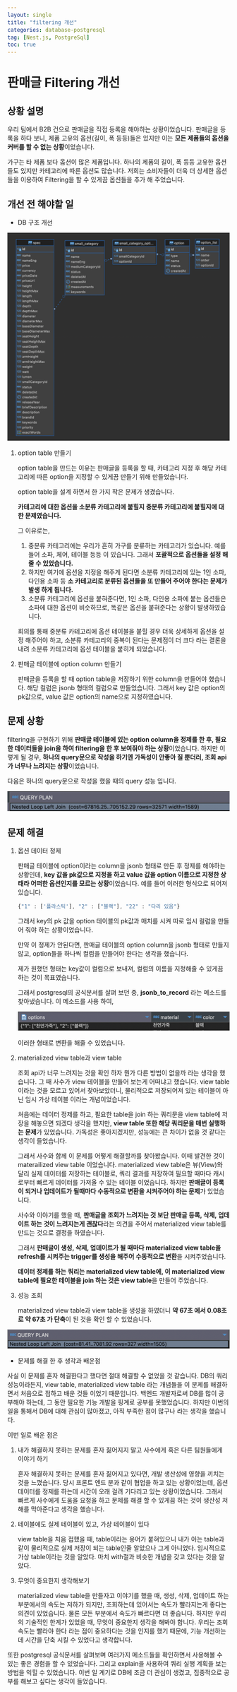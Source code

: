 ```yaml
---
layout: single
title: "filtering 개선"
categories: database-postgresql
tag: [Nest.js, PostgreSql]
toc: true
---
```


# 판매글 Filtering 개선

## 상황 설명

우리 팀에서 B2B 건으로 판매글을 직접 등록을 해야하는 상황이었습니다. 판매글을 등록을 하다 보니, 제품 고유의 옵션(길이, 폭 등등)들은 있지만 이는 **모든 제품들의 옵션을 커버를 할 수 없는 상황**이었습니다.

가구는 타 제품 보다 옵션이 많은 제품입니다. 하나의 제품의 길이, 폭 등등 고유한 옵션들도 있지만 카테고리에 따른 옵션도 많습니다. 저희는 소비자들이 더욱 더 상세한 옵션들을 이용하여 Filtering을 할 수 있게끔 옵션들을 추가 해 주었습니다.

## 개선 전 해야할 일

- DB 구조 개선

<img src="/assets/images/db1.png">

1. option table 만들기

   option table을 만드는 이유는 판매글을 등록을 할 때, 카테고리 지정 후 해당 카테고리에 따른 option을 지정할 수 있게끔 만들기 위해 만들었습니다.

   option table을 설계 하면서 한 가지 작은 문제가 생겼습니다.

   **카테고리에 대한 옵션을 소분류 카테고리에 붙힐지 중분류 카테고리에 붙힐지에 대한 문제였습니다.**

   그 이유로는,

   1. 중분류 카테고리에는 우리가 흔히 가구를 분류하는 카테고리가 있습니다. 예를 들어 소파, 체어, 테이블 등등 이 있습니다. 그래서 **포괄적으로 옵션들을 설정 해줄 수 있었습니다.**
   2. 하지만 여기에 옵션을 지정을 해주게 된다면 소분류 카테고리에 있는 1인 소파, 다인용 소파 등 **소 카테고리로 분류된 옵션들을 또 만들어 주어야 한다는 문제가 발생 하게 됩니다.**
   3. 소분류 카테고리에 옵션을 붙혀준다면, 1인 소파, 다인용 소파에 붙는 옵션들은 소파에 대한 옵션이 비슷하므로, 똑같은 옵션을 붙혀준다는 상황이 발생하였습니다.

   회의를 통해 중분류 카테고리에 옵션 테이블을 붙힐 경우 더욱 상세하게 옵션을 설정 해주어야 하고, 소분류 카테고리의 중복이 된다는 문제점이 더 크다 라는 결론을 내려 소분류 카테고리에 옵션 테이블을 붙히게 되었습니다.

2. 판매글 테이블에 option column 만들기

   판매글을 등록을 할 때 option table을 저장하기 위한 column을 만들어야 했습니다. 해당 컬럼은 jsonb 형태의 컬럼으로 만들었습니다. 그래서 key 값은 option의 pk값으로, value 값은 option의 name으로 지정하였습니다.

## 문제 상황

filtering을 구현하기 위해 **판매글 테이블에 있는 option column을 정제를 한 후, 필요한 데이터들을 join을 하여 filtering을 한 후 보여줘야 하는 상황**이었습니다. 하지만 이렇게 될 경우, **하나의 query문으로 작성을 하기엔 가독성이 안좋아 질 뿐더러, 조회 api가 너무나 느려지는 상황**이었습니다.

다음은 하나의 query문으로 작성을 했을 때의 query 성능 입니다.

<img src="/assets/images/query3.png">

## 문제 해결

1. 옵션 데이터 정제

   판매글 테이블에 option이라는 column을 jsonb 형태로 만든 후 정제를 해야하는 상황인데, **key 값을 pk값으로 지정을 하고 value 값을 option 이름으로 지정한 상태라 어떠한 옵션인지를 모르는 상황**이었습니다.
   예를 들어 이러한 형식으로 되어져 있습니다.

   ```jsx
   {"1" : ['플라스틱'], "2" : ["블랙"], "22" : "다리 있음"}
   ```

   그래서 key의 pk 값을 option 테이블의 pk값과 매치를 시켜 따로 임시 컬럼을 만들어 줘야 하는 상황이었습니다.

   만약 이 정제가 안된다면, 판매글 테이블의 option column을 jsonb 형태로 만들지 않고, option들을 하나씩 컬럼을 만들어야 한다는 생각을 했습니다.

   제가 원했던 형태는 key값이 컬럼으로 보내져, 컬럼의 이름을 지정해줄 수 있게끔 하는 것이 목표였습니다.

   그래서 postgresql의 공식문서를 살펴 보던 중, **jsonb_to_record** 라는 메소드를 찾아냈습니다. 이 메소드를 사용 하여,

   <img src="/assets/images/query2.png">

   이러한 형태로 변환을 해줄 수 있었습니다.

2. materialized view table과 view table

   조회 api가 너무 느려지는 것을 확인 하자 뭔가 다른 방법이 없을까 라는 생각을 했습니다. 그 때 사수가 view 테이블을 만들어 보는게 어떠냐고 했습니다. view table 이라는 것을 모르고 있어서 찾아보았더니, 물리적으로 저장되어져 있는 테이블이 아닌 임시 가상 테이블 이라는 개념이었습니다.

   처음에는 데이터 정제를 하고, 필요한 table을 join 하는 쿼리문을 view table에 저장을 해놓으면 되겠다 생각을 했지만, **view table 또한 해당 쿼리문을 매번 실행하는 문제**가 있었습니다. 가독성은 좋아지겠지만, 성능에는 큰 차이가 없을 것 같다는 생각이 들었습니다.

   그래서 사수와 함께 이 문제를 어떻게 해결할까를 찾아봤습니다. 이때 발견한 것이 materailized view table 이었습니다. materialized view table은 뷰(View)와 달리 실제 데이터를 저장하는 테이블로, 쿼리 결과를 저장하여 필요할 때마다 캐시로부터 빠르게 데이터를 가져올 수 있는 테이블 이었습니다. 하지만 **판매글이 등록이 되거나 업데이트가 될때마다 수동적으로 변환을 시켜주어야 하는 문제**가 있었습니다.

   사수와 이야기를 했을 때, **판매글을 조회가 느려지는 것 보단 판매글 등록, 삭제, 업데이트 하는 것이 느려지는게 괜찮다**라는 의견을 주어서 materialized view table를 만드는 것으로 결정을 하였습니다.

   그래서 **판매글이 생성, 삭제, 업데이트가 될 때마다 materialized view table을 refresh를 시켜주는 trigger를 생성을 해주어 수동적으로 변환**을 시켜주었습니다.

   **데이터 정제를 하는 쿼리는 materialized view table에, 이 materialized view table에 필요한 테이블을 join 하는 것은 view table**을 만들어 주었습니다.

3. 성능 조회

   materialized view table과 view table을 생성을 하였더니 **약 67초 에서 0.08초로 약 67초 가 단축**이 된 것을 확인 할 수 있었습니다.

<img src="/assets/images/query1.png">

- 문제를 해결 한 후 생각과 배운점

사실 이 문제를 혼자 해결한다고 했다면 절대 해결할 수 없었을 것 같습니다. DB의 쿼리 성능이라든지, view table, materialized view table 라는 개념들을 이 문제를 해결하면서 처음으로 접하고 배운 것들 이었기 때문입니다. 백엔드 개발자로써 DB를 많이 공부해야 하는데, 그 동안 필요한 기능 개발을 핑계로 공부를 못했었습니다. 하지만 이번의 일을 통해서 DB에 대해 관심이 많아졌고, 아직 부족한 점이 많구나 라는 생각을 했습니다.

이번 일로 배운 점은

1. 내가 해결하지 못하는 문제를 혼자 짊어지지 말고 사수에게 혹은 다른 팀원들에게 이야기 하기

   혼자 해결하지 못하는 문제를 혼자 짊어지고 있다면, 개발 생산성에 영향을 끼치는 것을 느꼈습니다. 당시 프론트 엔드 분과 같이 협업을 하고 있는 상황이었는데, 옵션 데이터를 정제를 하는데 시간이 오래 걸려 기다리고 있는 상황이었습니다. 그래서 빠르게 사수에게 도움을 요청을 하고 문제를 해결 할 수 있게끔 하는 것이 생산성 저해를 막아준다고 생각을 했습니다.

2. 테이블에도 실제 테이블이 있고, 가상 테이블이 있다

   view table을 처음 접했을 때, table이라는 용어가 붙혀있으니 내가 아는 table과 같이 물리적으로 실제 저장이 되는 table인줄 알았으나 그게 아니었다. 임시적으로 가상 table이라는 것을 알았다. 마치 with절과 비슷한 개념을 갖고 있다는 것을 알았다.

3. 무엇이 중요한지 생각해보기

   materialized view table을 만들자고 이야기를 했을 때, 생성, 삭제, 업데이트 하는 부분에서의 속도는 저하가 되지만, 조회하는데 있어서는 속도가 빨라지는게 좋다는 의견이 있었습니다. 물론 모든 부분에서 속도가 빠르다면 더 좋습니다. 하지만 우리의 기술적인 한계가 있었을 때, 무엇이 중요한지 생각을 해봐야 합니다. 우리는 조회 속도는 빨라야 한다 라는 점이 중요하다는 것을 인지를 했기 때문에, 기능 개선하는데 시간을 단축 시킬 수 있었다고 생각합니다.

또한 postgresql 공식문서를 살펴보며 여러가지 메소드들을 확인하면서 사용해볼 수 있는 좋은 경험을 할 수 있었습니다. 그리고 explain을 사용하여 쿼리 실행 계획을 보는 방법을 익힐 수 있었습니다. 이번 일 계기로 DB에 조금 더 관심이 생겼고, 집중적으로 공부를 해보고 싶다는 생각이 들었습니다.
